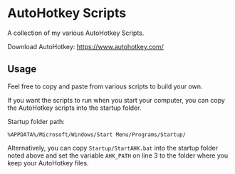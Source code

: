 # AutoHotkey Scripts

A collection of my various AutoHotkey Scripts.

Download AutoHotkey: <https://www.autohotkey.com/>

## Usage

Feel free to copy and paste from various scripts to build your own.

If you want the scripts to run when you start your computer, you can copy the AutoHotkey scripts into the startup folder.

Startup folder path:

```path
%APPDATA%/Microsoft/Windows/Start Menu/Programs/Startup/
```

Alternatively, you can copy `Startup/StartAHK.bat` into the startup folder noted above and set the variable `AHK_PATH` on line 3 to the folder where you keep your AutoHotkey files.
